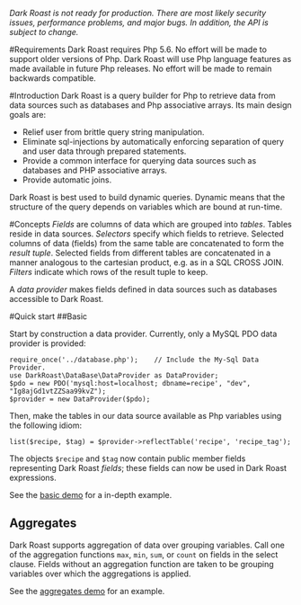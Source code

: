 *Dark Roast is not ready for production. There are most likely security issues, performance problems, and major bugs. In addition, the API is subject to change.* 

#Requirements
Dark Roast requires Php 5.6. No effort will be made to support older versions of Php. Dark Roast will use Php language features as made available in future Php releases. No effort will be made to remain backwards compatible. 

#Introduction
Dark Roast is a query builder for Php to retrieve data from data sources such as databases and Php associative arrays. Its main design goals are:

* Relief user from brittle query string manipulation.
* Eliminate sql-injections by automatically enforcing separation of query and user data through prepared statements.
* Provide a common interface for querying data sources such as databases and PHP associative arrays.
* Provide automatic joins.

Dark Roast is best used to build dynamic queries. Dynamic means that the structure of the query depends on variables which are bound at run-time.

#Concepts
*Fields* are columns of data which are grouped into *tables*. Tables reside in data sources. *Selectors* specify which fields to retrieve. Selected columns of data (fields) from the same table are concatenated to form the *result tuple*. Selected fields from different tables are concatenated in a manner analogous to the cartesian product, e.g. as in a SQL CROSS JOIN. *Filters* indicate which rows of the result tuple to keep.

A *data provider* makes fields defined in data sources such as databases accessible to Dark Roast.
 
#Quick start
##Basic

Start by construction a data provider. Currently, only a MySQL PDO data provider is provided:
```
require_once('../database.php');    // Include the My-Sql Data Provider.  
use DarkRoast\DataBase\DataProvider as DataProvider;
$pdo = new PDO('mysql:host=localhost; dbname=recipe', "dev", "Ig8ajGd1vtZZSaa99kvZ");
$provider = new DataProvider($pdo);
```

Then, make the tables in our data source available as Php variables using the following idiom:
```
list($recipe, $tag) = $provider->reflectTable('recipe', 'recipe_tag');
```
The objects `$recipe` and `$tag` now contain public member fields representing Dark Roast *fields*; these fields can now be used in Dark Roast expressions. 

See the [basic demo](demo/basic.php) for a in-depth example.      

## Aggregates
Dark Roast supports aggregation of data over grouping variables. Call one of the aggregation functions `max`, `min`, `sum`, or `count` on fields in the select clause. Fields without an aggregation function are taken to be grouping variables over which the aggregations is applied.

See the [aggregates demo](demo/aggregates.php) for an example.